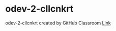 # odev-2-cllcnkrt
odev-2-cllcnkrt created by GitHub Classroom
[Link](https://gifted-kare-752c42.netlify.app/)
